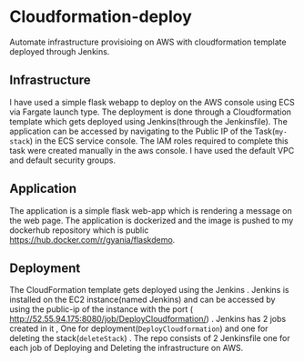 # Cloudformation-deploy
Automate infrastructure provisioing on AWS with cloudformation template deployed through Jenkins. 


## Infrastructure 
I have used a simple flask webapp to deploy on the AWS console using ECS via Fargate launch type. The deployment is done through a Cloudformation template which gets deployed using Jenkins(through the Jenkinsfile). The application can be accessed by navigating to the Public IP of the Task(``my-stack``) in the ECS service console. The IAM roles required to complete this task were created manually in the aws console. I have used the default VPC and default security groups.

## Application 
The application is a simple flask web-app which is rendering a message on the web page. The application is dockerized and the image is pushed to my dockerhub repository which is public https://hub.docker.com/r/gyania/flaskdemo. 

## Deployment
The CloudFormation template gets deployed using the Jenkins . Jenkins is installed on the EC2 instance(named Jenkins) and can be accessed by using the public-ip of the instance with the port ( http://52.55.94.175:8080/job/DeployCloudformation/) . Jenkins has 2 jobs created in it , One for deployment(`DeployCloudformation`) and one for deleting the stack(``deleteStack``) . The repo consists of 2 Jenkinsfile one for each job of Deploying and Deleting the infrastructure on AWS.
